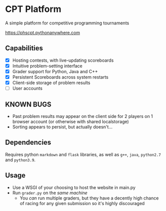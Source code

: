 # CPT Platform
A simple platform for competitive programming tournaments

https://phscpt.pythonanywhere.com

## Capabilities
- [x] Hosting contests, with live-updating scoreboards
- [x] Intuitive problem-setting interface
- [x] Grader support for Python, Java and C++
- [x] Persistent Scoreboards across system restarts
- [x] Client-side storage of problem results
- [ ] User accounts

## KNOWN BUGS
- Past problem results may appear on the client side for 2 players on 1 browser account (or otherwise with shared localstorage)
- Sorting appears to persist, but actually doesn't...

## Dependencies
Requires python `markdown` and `flask` libraries, as well as `g++`, `java`, `python2.7` and `python3.9`.

## Usage
- Use a WSGI of your choosing to host the website in main.py
- Run `grader.py` on the _same machine_
  - You _can_ run multiple graders, but they have a decently high chance of racing for any given submission so it's highly discouraged